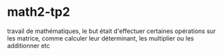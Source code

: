 # math2-tp2

travail de mathématiques, le but était d'effectuer certaines opérations sur les matrice, comme calculer leur déterminant, les multiplier ou les additionner etc
